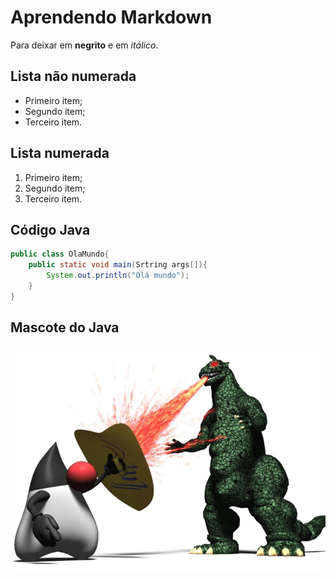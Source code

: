# Aprendendo Markdown

Para deixar em **negrito** e em *itálico*.

## Lista não numerada

- Primeiro item;
- Segundo item;
- Terceiro item.

## Lista numerada

1. Primeiro item;
2. Segundo item;
3. Terceiro item.

## Código Java

```java
public class OlaMundo{
    public static void main(Srtring args[]){
        System.out.println("Olá mundo");
    }
}
```

## Mascote do Java

![Mascote do Java usando um escudo para se defender de das chamas saídas pela boca do Godzilla](mascote-java.jpg)
